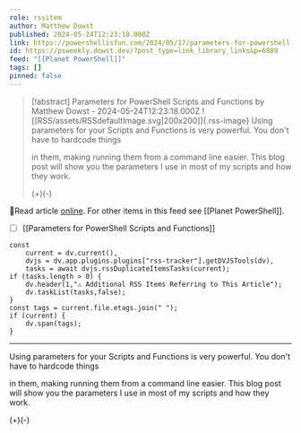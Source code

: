 ```yaml
---
role: rssitem
author: Matthew Dowst
published: 2024-05-24T12:23:18.000Z
link: https://powershellisfun.com/2024/05/17/parameters-for-powershell-scripts-and-functions/
id: https://psweekly.dowst.dev/?post_type=link_library_links&p=6889
feed: "[[Planet PowerShell]]"
tags: []
pinned: false
---
```


> [!abstract] Parameters for PowerShell Scripts and Functions by Matthew Dowst - 2024-05-24T12:23:18.000Z
> ![[RSS/assets/RSSdefaultImage.svg|200x200]]{.rss-image}
> Using parameters for your Scripts and Functions is very powerful. You don't have to hardcode things
> 
> in them, making running them from a command line easier. This blog post will show you the parameters I use in most of my scripts and how they work.
> 
> (+)(-)

🔗Read article [online](https://powershellisfun.com/2024/05/17/parameters-for-powershell-scripts-and-functions/). For other items in this feed see [[Planet PowerShell]].

- [ ] [[Parameters for PowerShell Scripts and Functions]]

~~~dataviewjs
const
    current = dv.current(),
	dvjs = dv.app.plugins.plugins["rss-tracker"].getDVJSTools(dv),
	tasks = await dvjs.rssDuplicateItemsTasks(current);
if (tasks.length > 0) {
	dv.header(1,"⚠ Additional RSS Items Referring to This Article");
    dv.taskList(tasks,false);
}
const tags = current.file.etags.join(" ");
if (current) {
	dv.span(tags);
}
~~~

- - -
Using parameters for your Scripts and Functions is very powerful. You don't have to hardcode things

in them, making running them from a command line easier. This blog post will show you the parameters I use in most of my scripts and how they work.

(+)(-)